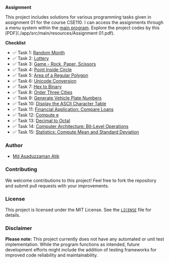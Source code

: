 
**Assignment**

This project includes solutions for various programming tasks given in assignment 01 for the course CSE110. I can access the assignments through a menu system within the [main program](./app/src/main/java/academic/cse110/assignment01/App.java). Explore the project codes by this [PDF](./app/src/main/resources/Assignment 01.pdf).

**Checklist**

- ✅ Task 1: [Random Month](./app/src/main/java/academic/cse110/assignment01/assignments/T01_RandomMonth.java)
- ✅ Task 2: [Lottery](.app/src/main/java/academic/cse110/assignment01/assignments/T02_Lottery.java)
- ✅ Task 3: [Game - Rock, Paper, Scissors](./app/src/main/java/academic/cse110/assignment01/assignments/T03_GameRockPaperScissors.java)
- ✅ Task 4: [Point Inside Circle](./app/src/main/java/academic/cse110/assignment01/assignments/T04_PointInsideCircle.java)
- ✅ Task 5: [Area of a Regular Polygon](./app/src/main/java/academic/cse110/assignment01/assignments/T05_AreaRegularPolygon.java)
- ✅ Task 6: [Unicode Conversion](./app/src/main/java/academic/cse110/assignment01/assignments/T06_UnicodeConversion.java)
- ✅ Task 7: [Hex to Binary](./app/src/main/java/academic/cse110/assignment01/assignments/T07_HexToBinary.java)
- ✅ Task 8: [Order Three Cities](./app/src/main/java/academic/cse110/assignment01/assignments/T08_OrderThreeCities.java)
- ✅ Task 9: [Generate Vehicle Plate Numbers](./app/src/main/java/academic/cse110/assignment01/assignments/T09_GenerateVehiclePlateNumbers.java)
- ✅ Task 10: [Display the ASCII Character Table](./app/src/main/java/academic/cse110/assignment01/assignments/T10_ASCIICharacterTable.java)
- ✅ Task 11: [Financial Application: Compare Loans](./app/src/main/java/academic/cse110/assignment01/assignments/T11_CompareLoans.java)
- ✅ Task 12: [Compute e](./app/src/main/java/academic/cse110/assignment01/assignments/T12_ComputeE.java)
- ✅ Task 13: [Decimal to Octal](./app/src/main/java/academic/cse110/assignment01/assignments/T13_DecimalToOctal.java)
- ✅ Task 14: [Computer Architecture: Bit-Level Operations](./app/src/main/java/academic/cse110/assignment01/assignments/T14_BitLevelOperations.java)
- ✅ Task 15: [Statistics: Compute Mean and Standard Deviation](./app/src/main/java/academic/cse110/assignment01/assignments/T15_ComputeMeanAndStandardDeviation.java)

### Author

* [Md Asaduzzaman Atik](https://www.github.com/mrasadatik)

### Contributing

We welcome contributions to this project! Feel free to fork the repository and submit pull requests with your improvements.

### License

This project is licensed under the MIT License. See the [`LICENSE`](/LICENSE) file for details.

### Disclaimer

**Please note:** This project currently does not have any automated or unit test implementation. While the program functions as intended, future development efforts might include the addition of testing frameworks for improved code reliability and maintainability.

